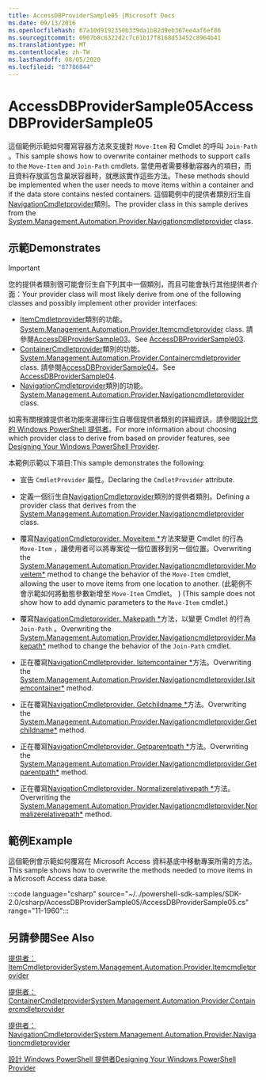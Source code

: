 ```yaml
---
title: AccessDBProviderSample05 |Microsoft Docs
ms.date: 09/13/2016
ms.openlocfilehash: 67a10d9192350b339da1b82d9eb367ee4af6ef86
ms.sourcegitcommit: 0907b8c6322d2c7c61b17f8168d53452c8964b41
ms.translationtype: MT
ms.contentlocale: zh-TW
ms.lasthandoff: 08/05/2020
ms.locfileid: "87786844"
---
```

# <a name="accessdbprovidersample05"></a><span data-ttu-id="83315-102">AccessDBProviderSample05</span><span class="sxs-lookup"><span data-stu-id="83315-102">AccessDBProviderSample05</span></span>

<span data-ttu-id="83315-103">這個範例示範如何覆寫容器方法來支援對 `Move-Item` 和 Cmdlet 的呼叫 `Join-Path` 。</span><span class="sxs-lookup"><span data-stu-id="83315-103">This sample shows how to overwrite container methods to support calls to the `Move-Item` and `Join-Path` cmdlets.</span></span> <span data-ttu-id="83315-104">當使用者需要移動容器內的項目，而且資料存放區包含巢狀容器時，就應該實作這些方法。</span><span class="sxs-lookup"><span data-stu-id="83315-104">These methods should be implemented when the user needs to move items within a container and if the data store contains nested containers.</span></span> <span data-ttu-id="83315-105">這個範例中的提供者類別衍生自[NavigationCmdletprovider](/dotnet/api/System.Management.Automation.Provider.NavigationCmdletProvider)類別。</span><span class="sxs-lookup"><span data-stu-id="83315-105">The provider class in this sample derives from the [System.Management.Automation.Provider.Navigationcmdletprovider](/dotnet/api/System.Management.Automation.Provider.NavigationCmdletProvider) class.</span></span>

## <a name="demonstrates"></a><span data-ttu-id="83315-106">示範</span><span class="sxs-lookup"><span data-stu-id="83315-106">Demonstrates</span></span>

> [!IMPORTANT]
> <span data-ttu-id="83315-107">您的提供者類別很可能會衍生自下列其中一個類別，而且可能會執行其他提供者介面：</span><span class="sxs-lookup"><span data-stu-id="83315-107">Your provider class will most likely derive from one of the following classes and possibly implement other provider interfaces:</span></span>
>
> - <span data-ttu-id="83315-108">[ItemCmdletprovider](/dotnet/api/System.Management.Automation.Provider.ItemCmdletProvider)類別的功能。</span><span class="sxs-lookup"><span data-stu-id="83315-108">[System.Management.Automation.Provider.Itemcmdletprovider](/dotnet/api/System.Management.Automation.Provider.ItemCmdletProvider) class.</span></span> <span data-ttu-id="83315-109">請參閱[AccessDBProviderSample03](./accessdbprovidersample03.md)。</span><span class="sxs-lookup"><span data-stu-id="83315-109">See [AccessDBProviderSample03](./accessdbprovidersample03.md).</span></span>
> - <span data-ttu-id="83315-110">[ContainerCmdletprovider](/dotnet/api/System.Management.Automation.Provider.ContainerCmdletProvider)類別的功能。</span><span class="sxs-lookup"><span data-stu-id="83315-110">[System.Management.Automation.Provider.Containercmdletprovider](/dotnet/api/System.Management.Automation.Provider.ContainerCmdletProvider) class.</span></span> <span data-ttu-id="83315-111">請參閱[AccessDBProviderSample04](./accessdbprovidersample04.md)。</span><span class="sxs-lookup"><span data-stu-id="83315-111">See [AccessDBProviderSample04](./accessdbprovidersample04.md).</span></span>
> - <span data-ttu-id="83315-112">[NavigationCmdletprovider](/dotnet/api/System.Management.Automation.Provider.NavigationCmdletProvider)類別的功能。</span><span class="sxs-lookup"><span data-stu-id="83315-112">[System.Management.Automation.Provider.Navigationcmdletprovider](/dotnet/api/System.Management.Automation.Provider.NavigationCmdletProvider) class.</span></span>
>
> <span data-ttu-id="83315-113">如需有關根據提供者功能來選擇衍生自哪個提供者類別的詳細資訊，請參閱[設計您的 Windows PowerShell 提供者](./provider-types.md)。</span><span class="sxs-lookup"><span data-stu-id="83315-113">For more information about choosing which provider class to derive from based on provider features, see [Designing Your Windows PowerShell Provider](./provider-types.md).</span></span>

<span data-ttu-id="83315-114">本範例示範以下項目:</span><span class="sxs-lookup"><span data-stu-id="83315-114">This sample demonstrates the following:</span></span>

- <span data-ttu-id="83315-115">宣告 `CmdletProvider` 屬性。</span><span class="sxs-lookup"><span data-stu-id="83315-115">Declaring the `CmdletProvider` attribute.</span></span>

- <span data-ttu-id="83315-116">定義一個衍生自[NavigationCmdletprovider](/dotnet/api/System.Management.Automation.Provider.NavigationCmdletProvider)類別的提供者類別。</span><span class="sxs-lookup"><span data-stu-id="83315-116">Defining a provider class that derives from the [System.Management.Automation.Provider.Navigationcmdletprovider](/dotnet/api/System.Management.Automation.Provider.NavigationCmdletProvider) class.</span></span>

- <span data-ttu-id="83315-117">覆寫[NavigationCmdletprovider. Moveitem \*](/dotnet/api/System.Management.Automation.Provider.NavigationCmdletProvider.MoveItem)方法來變更 Cmdlet 的行為 `Move-Item` ，讓使用者可以將專案從一個位置移到另一個位置。</span><span class="sxs-lookup"><span data-stu-id="83315-117">Overwriting the [System.Management.Automation.Provider.Navigationcmdletprovider.Moveitem\*](/dotnet/api/System.Management.Automation.Provider.NavigationCmdletProvider.MoveItem) method to change the behavior of the `Move-Item` cmdlet, allowing the user to move items from one location to another.</span></span> <span data-ttu-id="83315-118"> (此範例不會示範如何將動態參數新增至 `Move-Item` Cmdlet。 ) </span><span class="sxs-lookup"><span data-stu-id="83315-118">(This sample does not show how to add dynamic parameters to the `Move-Item` cmdlet.)</span></span>

- <span data-ttu-id="83315-119">覆寫[NavigationCmdletprovider. Makepath \*](/dotnet/api/System.Management.Automation.Provider.NavigationCmdletProvider.MakePath)方法，以變更 Cmdlet 的行為 `Join-Path` 。</span><span class="sxs-lookup"><span data-stu-id="83315-119">Overwriting the [System.Management.Automation.Provider.Navigationcmdletprovider.Makepath\*](/dotnet/api/System.Management.Automation.Provider.NavigationCmdletProvider.MakePath) method to change the behavior of the `Join-Path` cmdlet.</span></span>

- <span data-ttu-id="83315-120">正在覆寫[NavigationCmdletprovider. Isitemcontainer \*](/dotnet/api/System.Management.Automation.Provider.NavigationCmdletProvider.IsItemContainer)方法。</span><span class="sxs-lookup"><span data-stu-id="83315-120">Overwriting the [System.Management.Automation.Provider.Navigationcmdletprovider.Isitemcontainer\*](/dotnet/api/System.Management.Automation.Provider.NavigationCmdletProvider.IsItemContainer) method.</span></span>

- <span data-ttu-id="83315-121">正在覆寫[NavigationCmdletprovider. Getchildname \*](/dotnet/api/System.Management.Automation.Provider.NavigationCmdletProvider.GetChildName)方法。</span><span class="sxs-lookup"><span data-stu-id="83315-121">Overwriting the [System.Management.Automation.Provider.Navigationcmdletprovider.Getchildname\*](/dotnet/api/System.Management.Automation.Provider.NavigationCmdletProvider.GetChildName) method.</span></span>

- <span data-ttu-id="83315-122">正在覆寫[NavigationCmdletprovider. Getparentpath \*](/dotnet/api/System.Management.Automation.Provider.NavigationCmdletProvider.GetParentPath)方法。</span><span class="sxs-lookup"><span data-stu-id="83315-122">Overwriting the [System.Management.Automation.Provider.Navigationcmdletprovider.Getparentpath\*](/dotnet/api/System.Management.Automation.Provider.NavigationCmdletProvider.GetParentPath) method.</span></span>

- <span data-ttu-id="83315-123">正在覆寫[NavigationCmdletprovider. Normalizerelativepath \*](/dotnet/api/System.Management.Automation.Provider.NavigationCmdletProvider.NormalizeRelativePath)方法。</span><span class="sxs-lookup"><span data-stu-id="83315-123">Overwriting the [System.Management.Automation.Provider.Navigationcmdletprovider.Normalizerelativepath\*](/dotnet/api/System.Management.Automation.Provider.NavigationCmdletProvider.NormalizeRelativePath) method.</span></span>

## <a name="example"></a><span data-ttu-id="83315-124">範例</span><span class="sxs-lookup"><span data-stu-id="83315-124">Example</span></span>

<span data-ttu-id="83315-125">這個範例會示範如何覆寫在 Microsoft Access 資料基底中移動專案所需的方法。</span><span class="sxs-lookup"><span data-stu-id="83315-125">This sample shows how to overwrite the methods needed to move items in a Microsoft Access data base.</span></span>

:::code language="csharp" source="~/../powershell-sdk-samples/SDK-2.0/csharp/AccessDBProviderSample05/AccessDBProviderSample05.cs" range="11-1960":::

## <a name="see-also"></a><span data-ttu-id="83315-126">另請參閱</span><span class="sxs-lookup"><span data-stu-id="83315-126">See Also</span></span>

[<span data-ttu-id="83315-127">提供者： ItemCmdletprovider</span><span class="sxs-lookup"><span data-stu-id="83315-127">System.Management.Automation.Provider.Itemcmdletprovider</span></span>](/dotnet/api/System.Management.Automation.Provider.ItemCmdletProvider)

[<span data-ttu-id="83315-128">提供者： ContainerCmdletprovider</span><span class="sxs-lookup"><span data-stu-id="83315-128">System.Management.Automation.Provider.Containercmdletprovider</span></span>](/dotnet/api/System.Management.Automation.Provider.ContainerCmdletProvider)

[<span data-ttu-id="83315-129">提供者： NavigationCmdletprovider</span><span class="sxs-lookup"><span data-stu-id="83315-129">System.Management.Automation.Provider.Navigationcmdletprovider</span></span>](/dotnet/api/System.Management.Automation.Provider.NavigationCmdletProvider)

[<span data-ttu-id="83315-130">設計 Windows PowerShell 提供者</span><span class="sxs-lookup"><span data-stu-id="83315-130">Designing Your Windows PowerShell Provider</span></span>](./provider-types.md)
